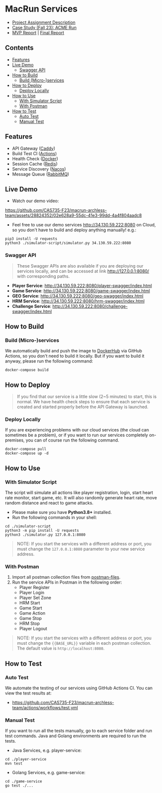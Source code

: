 # MacRun Services

- [Project Assignment Description](.project-docs/Project_Assignment_Description.pdf)
- [Case Study (Fall 23): ACME Run](.project-docs/Case_Study_Fall2023.pdf)
- [MVP Report](https://docs.google.com/document/d/1autqAB21GcHH2TUhu9ez9Kf1AKQdTmIThb3qxiyk7p8/edit?usp=sharing) | [Final Report](https://docs.google.com/document/d/10VK-EgGRhk5Q-xbG0QR4D0luVF6JTTd3wDxl1OF0oBA/edit?usp=sharing)

## Contents

- [Features](#features)
- [Live Demo](#live-demo)
    - [Swagger API](#swagger-api)
- [How to Build](#how-to-build)
    - [Build (Micro-)services](#build-micro-services)
- [How to Deploy](#how-to-deploy)
    - [Deploy Locally](#deploy-locally)
- [How to Use](#how-to-use)
    - [With Simulator Script](#with-simulator-script)
    - [With Postman](#with-postman)
- [How to Test](#how-to-test)
    - [Auto Test](#auto-test)
    - [Manual Test](#manual-test)

## Features

- API Gateway ([Caddy](https://caddyserver.com/))
- Build Test CI ([Actions](https://github.com/features/actions))
- Health Check ([Docker](https://www.docker.com/))
- Session Cache ([Redis](https://redis.io/))
- Service Discovery ([Nacos](https://nacos.io/en-us/))
- Message Queue ([RabbitMQ](https://www.rabbitmq.com/))

## Live Demo

- Watch our demo video:

https://github.com/CAS735-F23/macrun-archless-team/assets/28824352/02e628a9-55dc-41e3-99dd-4a4f804aadc8

- Feel free to use our demo services <http://34.130.59.222:8080> on Cloud, so you don't have to build and deploy
  anything manually! e.g.:

```shell
pip3 install -U requests
python3 ./simulator-script/simulator.py 34.130.59.222:8080
```

### Swagger API

> These Swagger APIs are also available if you are deploying our services locally, and can be accessed at
> link <http://127.0.0.1:8080/> with corresponding paths.

- **Player Service**: <http://34.130.59.222:8080/player-swagger/index.html>
- **Game Service**: <http://34.130.59.222:8080/game-swagger/index.html>
- **GEO Service**: <http://34.130.59.222:8080/geo-swagger/index.html>
- **HRM Service**: <http://34.130.59.222:8080/hrm-swagger/index.html>
- **Challenge Service**: <http://34.130.59.222:8080/challenge-swagger/index.html>

## How to Build

### Build (Micro-)services

We automatically build and push the image to [DockerHub](https://hub.docker.com/u/macrun) via GitHub Actions, so you
don't need to build it locally. But if you want to build it anyway, please run the following command:

```shell
docker-compose build
```

## How to Deploy

> If you find that our service is a little slow (2~5 minutes) to start, this is normal. We have health check steps to
> ensure that each service is created and started properly before the API Gateway is launched.

[//]: # (### Deploy &#40;Micro-&#41;services)

[//]: # ()

[//]: # (We have our dependent services &#40;e.g. Redis, RabbitMQ, MariaDB&#41; hosted on Google Cloud, so you **only** need to run the)

[//]: # (following command to start and deploy our main &#40;micro-&#41;services.)

[//]: # ()

[//]: # (```shell)

[//]: # (docker-compose up -d)

[//]: # (```)

[//]: # (### Deploy Dependent Services)

[//]: # ()

[//]: # (> Dependent services &#40;such as Redis, RabbitMQ&#41; provide basic support for our application services. In general, you **do)

[//]: # (> not need to** deploy these services yourself, as we have already hosted them on **Google Cloud**. However, if you want)

[//]: # (> to fully test the project locally, you can of course start these dependent services by running the following command:)

[//]: # (>)

[//]: # (> NOTE: If you choose to skip our cloud services and do a full local test, you will also need to rebuild our image)

[//]: # (> yourself by first running the global text replacement to replace `34.130.59.222` with the dependent service IP &#40;)

[//]: # (> e.g. `127.0.0.1`&#41;.)

[//]: # ()

[//]: # (```shell)

[//]: # (docker-compose -f docker-compose.dep.yml up -d)

[//]: # (```)

### Deploy Locally

If you are experiencing problems with our cloud services (the cloud can sometimes be a problem), or if you want
to run our services completely on-premises, you can of course run the following command.

```shell
docker-compose pull
docker-compose up -d
```

## How to Use

### With Simulator Script

The script will simulate all actions like player registration, login, start heart rate monitor, start game, etc. It will
also randomly generate heart rate, move random distance and react to game attacks.

- Please make sure you have **Python3.8+** installed.
- Run the following commands in your shell:

```shell
cd ./simulator-script
python3 -m pip install -U requests
python3 ./simulator.py 127.0.0.1:8080
```

> NOTE: If you start the services with a different address or port, you must change the `127.0.0.1:8080` parameter to
> your new service address.

### With Postman

1. Import all postman collection files from [postman-files](./postman-files).
2. Run the service APIs in Postman in the following order:
    - Player Register
    - Player Login
    - Player Set Zone
    - HRM Start
    - Game Start
    - Game Action
    - Game Stop
    - HRM Stop
    - Player Logout

> NOTE: If you start the services with a different address or port, you must change the `{{BASE_URL}}` variable in each
> postman collection. The default value is `http://localhost:8080`.

## How to Test

### Auto Test

We automate the testing of our services using GitHub Actions CI. You can view the test results at:

- <https://github.com/CAS735-F23/macrun-archless-team/actions/workflows/test.yml>

### Manual Test

If you want to run all the tests manually, go to each service folder and run test commands. Java and Golang environments
are required to run the tests.

- Java Services, e.g. player-service:

```shell
cd ./player-service
mvn test
```

- Golang Services, e.g. game-service:

```shell
cd ./game-service
go test ./...
```
